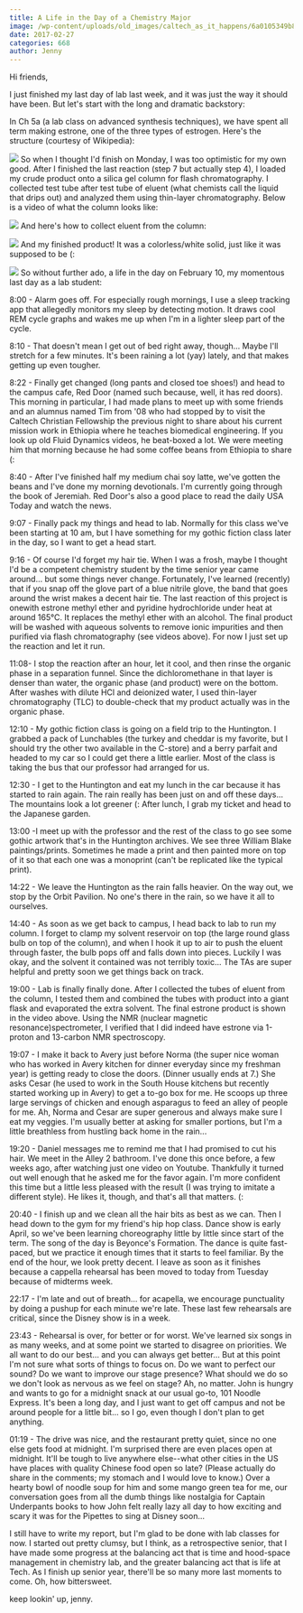 ```yaml
---
title: A Life in the Day of a Chemistry Major
image: /wp-content/uploads/old_images/caltech_as_it_happens/6a0105349b8251970b01b7c8d6fdd7970b.png
date: 2017-02-27
categories: 668
author: Jenny
---
```



Hi friends,

I just finished my last day of lab last week, and it was just the way it should have been. But let's start with the long and dramatic backstory:

In Ch 5a (a lab class on advanced synthesis techniques), we have spent all term making estrone, one of the three types of estrogen. Here's the structure (courtesy of Wikipedia):

![](/old_images/caltech_as_it_happens/6a0105349b8251970b01bb097a2916970d.png)
So when I thought I'd finish on Monday, I was too optimistic for my own good. After I finished the last reaction (step 7 but actually step 4), I loaded my crude product onto a silica gel column for flash chromatography. I collected test tube after test tube of eluent (what chemists call the liquid that drips out) and analyzed them using thin-layer chromatography. Below is a video of what the column looks like:


![](/old_images/caltech_as_it_happens/6a0105349b8251970b01bb097b3063970d.jpg)
And here's how to collect eluent from the column:


![](/old_images/caltech_as_it_happens/6a0105349b8251970b01b7c8d800f0970b.gif)
And my finished product! It was a colorless/white solid, just like it was supposed to be (:



![](/old_images/caltech_as_it_happens/6a0105349b8251970b01bb097b3013970d.gif)
So without further ado, a life in the day on February 10, my momentous last day as a lab student:

8:00 - Alarm goes off. For especially rough mornings, I use a sleep tracking app that allegedly monitors my sleep by detecting motion. It draws cool REM cycle graphs and wakes me up when I'm in a lighter sleep part of the cycle.

8:10 - That doesn't mean I get out of bed right away, though... Maybe I'll stretch for a few minutes. It's been raining a lot (yay) lately, and that makes getting up even tougher.

8:22 - Finally get changed (long pants and closed toe shoes!) and head to the campus cafe, Red Door (named such because, well, it has red doors). This morning in particular, I had made plans to meet up with some friends and an alumnus named Tim from '08 who had stopped by to visit the Caltech Christian Fellowship the previous night to share about his current mission work in Ethiopia where he teaches biomedical engineering. If you look up old Fluid Dynamics videos, he beat-boxed a lot. We were meeting him that morning because he had some coffee beans from Ethiopia to share (:

8:40 - After I've finished half my medium chai soy latte, we've gotten the beans and I've done my morning devotionals. I'm currently going through the book of Jeremiah. Red Door's also a good place to read the daily USA Today and watch the news.

9:07 - Finally pack my things and head to lab. Normally for this class we've been starting at 10 am, but I have something for my gothic fiction class later in the day, so I want to get a head start.

9:16 - Of course I'd forget my hair tie. When I was a frosh, maybe I thought I'd be a competent chemistry student by the time senior year came around... but some things never change. Fortunately, I've learned (recently) that if you snap off the glove part of a blue nitrile glove, the band that goes around the wrist makes a decent hair tie. The last reaction of this project is onewith estrone methyl ether and pyridine hydrochloride under heat at around 165°C. It replaces the methyl ether with an alcohol. The final product will be washed with aqueous solvents to remove ionic impurities and then purified via flash chromatography (see videos above). For now I just set up the reaction and let it run.

11:08- I stop the reaction after an hour, let it cool, and then rinse the organic phase in a separation funnel. Since the dichloromethane in that layer is denser than water, the organic phase (and product) were on the bottom. After washes with dilute HCl and deionized water, I used thin-layer chromatography (TLC) to double-check that my product actually was in the organic phase.

12:10 - My gothic fiction class is going on a field trip to the Huntington. I grabbed a pack of Lunchables (the turkey and cheddar is my favorite, but I should try the other two available in the C-store) and a berry parfait and headed to my car so I could get there a little earlier. Most of the class is taking the bus that our professor had arranged for us.

12:30 - I get to the Huntington and eat my lunch in the car because it has started to rain again. The rain really has been just on and off these days... The mountains look a lot greener (: After lunch, I grab my ticket and head to the Japanese garden.

13:00 -I meet up with the professor and the rest of the class to go see some gothic artwork that's in the Huntington archives. We see three William Blake paintings/prints. Sometimes he made a print and then painted more on top of it so that each one was a monoprint (can't be replicated like the typical print).

14:22 - We leave the Huntington as the rain falls heavier. On the way out, we stop by the Orbit Pavilion. No one's there in the rain, so we have it all to ourselves.

14:40 - As soon as we get back to campus, I head back to lab to run my column. I forget to clamp my solvent reservoir on top (the large round glass bulb on top of the column), and when I hook it up to air to push the eluent through faster, the bulb pops off and falls down into pieces. Luckily I was okay, and the solvent it contained was not terribly toxic... The TAs are super helpful and pretty soon we get things back on track.

19:00 - Lab is finally finally done. After I collected the tubes of eluent from the column, I tested them and combined the tubes with product into a giant flask and evaporated the extra solvent. The final estrone product is shown in the video above. Using the NMR (nuclear magnetic resonance)spectrometer, I verified that I did indeed have estrone via 1-proton and 13-carbon NMR spectroscopy.

19:07 - I make it back to Avery just before Norma (the super nice woman who has worked in Avery kitchen for dinner everyday since my freshman year) is getting ready to close the doors. (Dinner usually ends at 7.) She asks Cesar (he used to work in the South House kitchens but recently started working up in Avery) to get a to-go box for me. He scoops up three large servings of chicken and enough asparagus to feed an alley of people for me. Ah, Norma and Cesar are super generous and always make sure I eat my veggies. I'm usually better at asking for smaller portions, but I'm a little breathless from hustling back home in the rain...

19:20 - Daniel messages me to remind me that I had promised to cut his hair. We meet in the Alley 2 bathroom. I've done this once before, a few weeks ago, after watching just one video on Youtube. Thankfully it turned out well enough that he asked me for the favor again. I'm more confident this time but a little less pleased with the result (I was trying to imitate a different style). He likes it, though, and that's all that matters. (:

20:40 - I finish up and we clean all the hair bits as best as we can. Then I head down to the gym for my friend's hip hop class. Dance show is early April, so we've been learning choreography little by little since start of the term. The song of the day is Beyonce's Formation. The dance is quite fast-paced, but we practice it enough times that it starts to feel familiar. By the end of the hour, we look pretty decent. I leave as soon as it finishes because a cappella rehearsal has been moved to today from Tuesday because of midterms week.

22:17 - I'm late and out of breath... for acapella, we encourage punctuality by doing a pushup for each minute we're late. These last few rehearsals are critical, since the Disney show is in a week.

23:43 - Rehearsal is over, for better or for worst. We've learned six songs in as many weeks, and at some point we started to disagree on priorities. We all want to do our best... and you can always get better... But at this point I'm not sure what sorts of things to focus on. Do we want to perfect our sound? Do we want to improve our stage presence? What should we do so we don't look as nervous as we feel on stage? Ah, no matter. John is hungry and wants to go for a midnight snack at our usual go-to, 101 Noodle Express. It's been a long day, and I just want to get off campus and not be around people for a little bit... so I go, even though I don't plan to get anything.

01:19 - The drive was nice, and the restaurant pretty quiet, since no one else gets food at midnight. I'm surprised there are even places open at midnight. It'll be tough to live anywhere else--what other cities in the US have places with quality Chinese food open so late? (Please actually do share in the comments; my stomach and I would love to know.) Over a hearty bowl of noodle soup for him and some mango green tea for me, our conversation goes from all the dumb things like nostalgia for Captain Underpants books to how John felt really lazy all day to how exciting and scary it was for the Pipettes to sing at Disney soon...

I still have to write my report, but I'm glad to be done with lab classes for now. I started out pretty clumsy, but I think, as a retrospective senior, that I have made some progress at the balancing act that is time and hood-space management in chemistry lab, and the greater balancing act that is life at Tech. As I finish up senior year, there'll be so many more last moments to come. Oh, how bittersweet.

keep lookin' up,
jenny.

